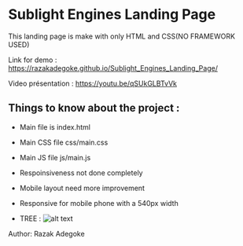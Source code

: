# Sublight Engines Landing Page

This landing page is make with only HTML and CSS(NO FRAMEWORK USED)

Link for demo : https://razakadegoke.github.io/Sublight_Engines_Landing_Page/

Video présentation : https://youtu.be/qSUkGLBTvVk


## Things to know about the project : 

* Main file is index.html

* Main CSS file css/main.css

* Main JS file js/main.js

* Respoinsiveness not done completely

* Mobile layout need more improvement

* Responsive for mobile phone with a 540px width
* TREE :
![alt text](https://github.com/razakadegoke/Sublight_Engines_Landing_Page/blob/main/assets/Capture%20d%E2%80%99e%CC%81cran%2C%20le%202022-08-02%20a%CC%80%2011.46.42.png)


Author: Razak Adegoke
